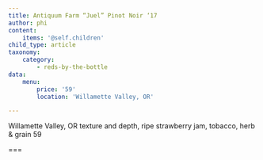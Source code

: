```yaml
---
title: Antiquum Farm “Juel” Pinot Noir ‘17
author: phi
content:
    items: '@self.children'
child_type: article
taxonomy:
    category:
        - reds-by-the-bottle
data:
    menu:
        price: '59'
        location: 'Willamette Valley, OR'

---
```


<span class="loc">Willamette Valley, OR</span>
texture and depth,
ripe strawberry jam,
tobacco,
herb & grain
<span class="price">59</span>

===
